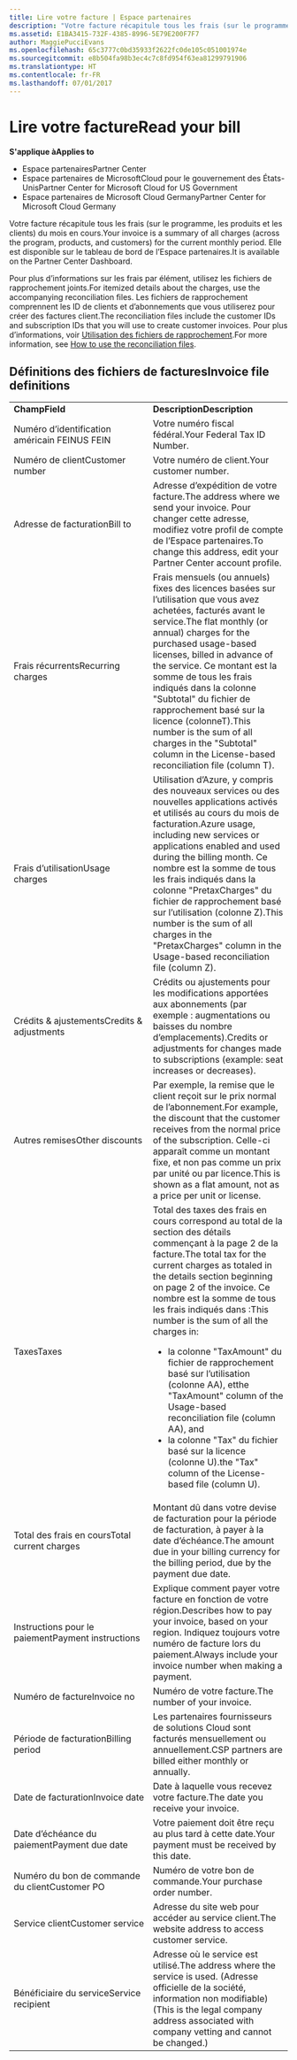 ```yaml
---
title: Lire votre facture | Espace partenaires
description: "Votre facture récapitule tous les frais (sur le programme, les produits et les clients) du mois en cours. Elle est disponible sur le tableau de bord de l’Espace partenaires."
ms.assetid: E1BA3415-732F-4385-8996-5E79E200F7F7
author: MaggiePucciEvans
ms.openlocfilehash: 65c3777c0bd35933f2622fc0de105c051001974e
ms.sourcegitcommit: e8b504fa98b3ec4c7c8fd954f63ea81299791906
ms.translationtype: HT
ms.contentlocale: fr-FR
ms.lasthandoff: 07/01/2017
---
```

# <a name="read-your-bill"></a><span data-ttu-id="d25f5-104">Lire votre facture</span><span class="sxs-lookup"><span data-stu-id="d25f5-104">Read your bill</span></span>

**<span data-ttu-id="d25f5-105">S'applique à</span><span class="sxs-lookup"><span data-stu-id="d25f5-105">Applies to</span></span>**

-  <span data-ttu-id="d25f5-106">Espace partenaires</span><span class="sxs-lookup"><span data-stu-id="d25f5-106">Partner Center</span></span>
-  <span data-ttu-id="d25f5-107">Espace partenaires de MicrosoftCloud pour le gouvernement des États-Unis</span><span class="sxs-lookup"><span data-stu-id="d25f5-107">Partner Center for Microsoft Cloud for US Government</span></span>
-  <span data-ttu-id="d25f5-108">Espace partenaires de Microsoft Cloud Germany</span><span class="sxs-lookup"><span data-stu-id="d25f5-108">Partner Center for Microsoft Cloud Germany</span></span>

<span data-ttu-id="d25f5-109">Votre facture récapitule tous les frais (sur le programme, les produits et les clients) du mois en cours.</span><span class="sxs-lookup"><span data-stu-id="d25f5-109">Your invoice is a summary of all charges (across the program, products, and customers) for the current monthly period.</span></span> <span data-ttu-id="d25f5-110">Elle est disponible sur le tableau de bord de l’Espace partenaires.</span><span class="sxs-lookup"><span data-stu-id="d25f5-110">It is available on the Partner Center Dashboard.</span></span>

<span data-ttu-id="d25f5-111">Pour plus d’informations sur les frais par élément, utilisez les fichiers de rapprochement joints.</span><span class="sxs-lookup"><span data-stu-id="d25f5-111">For itemized details about the charges, use the accompanying reconciliation files.</span></span> <span data-ttu-id="d25f5-112">Les fichiers de rapprochement comprennent les ID de clients et d’abonnements que vous utiliserez pour créer des factures client.</span><span class="sxs-lookup"><span data-stu-id="d25f5-112">The reconciliation files include the customer IDs and subscription IDs that you will use to create customer invoices.</span></span> <span data-ttu-id="d25f5-113">Pour plus d’informations, voir [Utilisation des fichiers de rapprochement](use-the-reconciliation-files.md).</span><span class="sxs-lookup"><span data-stu-id="d25f5-113">For more information, see [How to use the reconciliation files](use-the-reconciliation-files.md).</span></span>

## <a name="invoice-file-definitions"></a><span data-ttu-id="d25f5-114">Définitions des fichiers de factures</span><span class="sxs-lookup"><span data-stu-id="d25f5-114">Invoice file definitions</span></span>


<table>
<colgroup>
<col width="50%" />
<col width="50%" />
</colgroup>
<tbody>
<tr class="odd">
<td><strong><span data-ttu-id="d25f5-115">Champ</span><span class="sxs-lookup"><span data-stu-id="d25f5-115">Field</span></span></strong></td>
<td><strong><span data-ttu-id="d25f5-116">Description</span><span class="sxs-lookup"><span data-stu-id="d25f5-116">Description</span></span></strong></td>
</tr>
<tr class="even">
<td><span data-ttu-id="d25f5-117">Numéro d’identification américain FEIN</span><span class="sxs-lookup"><span data-stu-id="d25f5-117">US FEIN</span></span></td>
<td><span data-ttu-id="d25f5-118">Votre numéro fiscal fédéral.</span><span class="sxs-lookup"><span data-stu-id="d25f5-118">Your Federal Tax ID Number.</span></span></td>
</tr>
<tr class="odd">
<td><span data-ttu-id="d25f5-119">Numéro de client</span><span class="sxs-lookup"><span data-stu-id="d25f5-119">Customer number</span></span></td>
<td><span data-ttu-id="d25f5-120">Votre numéro de client.</span><span class="sxs-lookup"><span data-stu-id="d25f5-120">Your customer number.</span></span></td>
</tr>
<tr class="even">
<td><span data-ttu-id="d25f5-121">Adresse de facturation</span><span class="sxs-lookup"><span data-stu-id="d25f5-121">Bill to</span></span></td>
<td><span data-ttu-id="d25f5-122">Adresse d’expédition de votre facture.</span><span class="sxs-lookup"><span data-stu-id="d25f5-122">The address where we send your invoice.</span></span> <span data-ttu-id="d25f5-123">Pour changer cette adresse, modifiez votre profil de compte de l’Espace partenaires.</span><span class="sxs-lookup"><span data-stu-id="d25f5-123">To change this address, edit your Partner Center account profile.</span></span></td>
</tr>
<tr class="odd">
<td><span data-ttu-id="d25f5-124">Frais récurrents</span><span class="sxs-lookup"><span data-stu-id="d25f5-124">Recurring charges</span></span></td>
<td><span data-ttu-id="d25f5-125">Frais mensuels (ou annuels) fixes des licences basées sur l’utilisation que vous avez achetées, facturés avant le service.</span><span class="sxs-lookup"><span data-stu-id="d25f5-125">The flat monthly (or annual) charges for the purchased usage-based licenses, billed in advance of the service.</span></span> <span data-ttu-id="d25f5-126">Ce montant est la somme de tous les frais indiqués dans la colonne &quot;Subtotal&quot; du fichier de rapprochement basé sur la licence (colonneT).</span><span class="sxs-lookup"><span data-stu-id="d25f5-126">This number is the sum of all charges in the &quot;Subtotal&quot; column in the License-based reconciliation file (column T).</span></span></td>
</tr>
<tr class="even">
<td><span data-ttu-id="d25f5-127">Frais d’utilisation</span><span class="sxs-lookup"><span data-stu-id="d25f5-127">Usage charges</span></span></td>
<td><span data-ttu-id="d25f5-128">Utilisation d’Azure, y compris des nouveaux services ou des nouvelles applications activés et utilisés au cours du mois de facturation.</span><span class="sxs-lookup"><span data-stu-id="d25f5-128">Azure usage, including new services or applications enabled and used during the billing month.</span></span> <span data-ttu-id="d25f5-129">Ce nombre est la somme de tous les frais indiqués dans la colonne &quot;PretaxCharges&quot; du fichier de rapprochement basé sur l’utilisation (colonne&nbsp;Z).</span><span class="sxs-lookup"><span data-stu-id="d25f5-129">This number is the sum of all charges in the &quot;PretaxCharges&quot; column in the Usage-based reconciliation file (column Z).</span></span></td>
</tr>
<tr class="odd">
<td><span data-ttu-id="d25f5-130">Crédits &amp; ajustements</span><span class="sxs-lookup"><span data-stu-id="d25f5-130">Credits &amp; adjustments</span></span></td>
<td><span data-ttu-id="d25f5-131">Crédits ou ajustements pour les modifications apportées aux abonnements (par exemple : augmentations ou baisses du nombre d’emplacements).</span><span class="sxs-lookup"><span data-stu-id="d25f5-131">Credits or adjustments for changes made to subscriptions (example: seat increases or decreases).</span></span></td>
</tr>
<tr class="even">
<td><span data-ttu-id="d25f5-132">Autres remises</span><span class="sxs-lookup"><span data-stu-id="d25f5-132">Other discounts</span></span></td>
<td><span data-ttu-id="d25f5-133">Par exemple, la remise que le client reçoit sur le prix normal de l’abonnement.</span><span class="sxs-lookup"><span data-stu-id="d25f5-133">For example, the discount that the customer receives from the normal price of the subscription.</span></span> <span data-ttu-id="d25f5-134">Celle-ci apparaît comme un montant fixe, et non pas comme un prix par unité ou par licence.</span><span class="sxs-lookup"><span data-stu-id="d25f5-134">This is shown as a flat amount, not as a price per unit or license.</span></span></td>
</tr>
<tr class="odd">
<td><span data-ttu-id="d25f5-135">Taxes</span><span class="sxs-lookup"><span data-stu-id="d25f5-135">Taxes</span></span></td>
<td><span data-ttu-id="d25f5-136">Total des taxes des frais en cours correspond au total de la section des détails commençant à la page&nbsp;2 de la facture.</span><span class="sxs-lookup"><span data-stu-id="d25f5-136">The total tax for the current charges as totaled in the details section beginning on page 2 of the invoice.</span></span> <span data-ttu-id="d25f5-137">Ce nombre est la somme de tous les frais indiqués dans&nbsp;:</span><span class="sxs-lookup"><span data-stu-id="d25f5-137">This number is the sum of all the charges in:</span></span>
<ul>
<li><span data-ttu-id="d25f5-138">la colonne &quot;TaxAmount&quot; du fichier de rapprochement basé sur l’utilisation (colonne&nbsp;AA), et</span><span class="sxs-lookup"><span data-stu-id="d25f5-138">the &quot;TaxAmount&quot; column of the Usage-based reconciliation file (column AA), and</span></span></li>
<li><span data-ttu-id="d25f5-139">la colonne &quot;Tax&quot; du fichier basé sur la licence (colonne&nbsp;U).</span><span class="sxs-lookup"><span data-stu-id="d25f5-139">the &quot;Tax&quot; column of the License-based file (column U).</span></span></li>
</ul></td>
</tr>
<tr class="even">
<td><span data-ttu-id="d25f5-140">Total des frais en cours</span><span class="sxs-lookup"><span data-stu-id="d25f5-140">Total current charges</span></span></td>
<td><span data-ttu-id="d25f5-141">Montant dû dans votre devise de facturation pour la période de facturation, à payer à la date d’échéance.</span><span class="sxs-lookup"><span data-stu-id="d25f5-141">The amount due in your billing currency for the billing period, due by the payment due date.</span></span></td>
</tr>
<tr class="odd">
<td><span data-ttu-id="d25f5-142">Instructions pour le paiement</span><span class="sxs-lookup"><span data-stu-id="d25f5-142">Payment instructions</span></span></td>
<td><span data-ttu-id="d25f5-143">Explique comment payer votre facture en fonction de votre région.</span><span class="sxs-lookup"><span data-stu-id="d25f5-143">Describes how to pay your invoice, based on your region.</span></span> <span data-ttu-id="d25f5-144">Indiquez toujours votre numéro de facture lors du paiement.</span><span class="sxs-lookup"><span data-stu-id="d25f5-144">Always include your invoice number when making a payment.</span></span></td>
</tr>
<tr class="even">
<td><span data-ttu-id="d25f5-145">Numéro de facture</span><span class="sxs-lookup"><span data-stu-id="d25f5-145">Invoice no</span></span></td>
<td><span data-ttu-id="d25f5-146">Numéro de votre facture.</span><span class="sxs-lookup"><span data-stu-id="d25f5-146">The number of your invoice.</span></span></td>
</tr>
<tr class="odd">
<td><span data-ttu-id="d25f5-147">Période de facturation</span><span class="sxs-lookup"><span data-stu-id="d25f5-147">Billing period</span></span></td>
<td><span data-ttu-id="d25f5-148">Les partenaires fournisseurs de solutions Cloud sont facturés mensuellement ou annuellement.</span><span class="sxs-lookup"><span data-stu-id="d25f5-148">CSP partners are billed either monthly or annually.</span></span></td>
</tr>
<tr class="even">
<td><span data-ttu-id="d25f5-149">Date de facturation</span><span class="sxs-lookup"><span data-stu-id="d25f5-149">Invoice date</span></span></td>
<td><span data-ttu-id="d25f5-150">Date à laquelle vous recevez votre facture.</span><span class="sxs-lookup"><span data-stu-id="d25f5-150">The date you receive your invoice.</span></span></td>
</tr>
<tr class="odd">
<td><span data-ttu-id="d25f5-151">Date d’échéance du paiement</span><span class="sxs-lookup"><span data-stu-id="d25f5-151">Payment due date</span></span></td>
<td><span data-ttu-id="d25f5-152">Votre paiement doit être reçu au plus tard à cette date.</span><span class="sxs-lookup"><span data-stu-id="d25f5-152">Your payment must be received by this date.</span></span></td>
</tr>
<tr class="even">
<td><span data-ttu-id="d25f5-153">Numéro du bon de commande du client</span><span class="sxs-lookup"><span data-stu-id="d25f5-153">Customer PO</span></span></td>
<td><span data-ttu-id="d25f5-154">Numéro de votre bon de commande.</span><span class="sxs-lookup"><span data-stu-id="d25f5-154">Your purchase order number.</span></span></td>
</tr>
<tr class="odd">
<td><span data-ttu-id="d25f5-155">Service client</span><span class="sxs-lookup"><span data-stu-id="d25f5-155">Customer service</span></span></td>
<td><span data-ttu-id="d25f5-156">Adresse du site web pour accéder au service client.</span><span class="sxs-lookup"><span data-stu-id="d25f5-156">The website address to access customer service.</span></span></td>
</tr>
<tr class="even">
<td><span data-ttu-id="d25f5-157">Bénéficiaire du service</span><span class="sxs-lookup"><span data-stu-id="d25f5-157">Service recipient</span></span></td>
<td><span data-ttu-id="d25f5-158">Adresse où le service est utilisé.</span><span class="sxs-lookup"><span data-stu-id="d25f5-158">The address where the service is used.</span></span> <span data-ttu-id="d25f5-159">(Adresse officielle de la société, information non modifiable)</span><span class="sxs-lookup"><span data-stu-id="d25f5-159">(This is the legal company address associated with company vetting and cannot be changed.)</span></span></td>
</tr>
</tbody>
</table>

 

 

 



